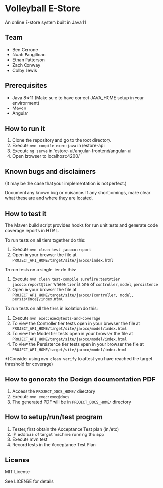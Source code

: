 # Volleyball E-Store

An online E-store system built in Java 11
  
## Team

- Ben Cerrone
- Noah Pangilinan
- Ethan Patterson
- Zach Conway
- Colby Lewis


## Prerequisites

- Java 8=>11 (Make sure to have correct JAVA_HOME setup in your environment)
- Maven
- Angular


## How to run it

1. Clone the repository and go to the root directory.
2. Execute `mvn compile exec:java` in /estore-api
3. Execute `ng serve` in /estore-ui/angular-frontend/angular-ui
4. Open browser to localhost:4200/

## Known bugs and disclaimers
(It may be the case that your implementation is not perfect.)

Document any known bug or nuisance.
If any shortcomings, make clear what these are and where they are located.

## How to test it

The Maven build script provides hooks for run unit tests and generate code coverage
reports in HTML.

To run tests on all tiers together do this:

1. Execute `mvn clean test jacoco:report`
2. Open in your browser the file at `PROJECT_API_HOME/target/site/jacoco/index.html`

To run tests on a single tier do this:

1. Execute `mvn clean test-compile surefire:test@tier jacoco:report@tier` where `tier` is one of `controller`, `model`, `persistence`
2. Open in your browser the file at `PROJECT_API_HOME/target/site/jacoco/{controller, model, persistence}/index.html`

To run tests on all the tiers in isolation do this:

1. Execute `mvn exec:exec@tests-and-coverage`
2. To view the Controller tier tests open in your browser the file at `PROJECT_API_HOME/target/site/jacoco/model/index.html`
3. To view the Model tier tests open in your browser the file at `PROJECT_API_HOME/target/site/jacoco/model/index.html`
4. To view the Persistence tier tests open in your browser the file at `PROJECT_API_HOME/target/site/jacoco/model/index.html`

*(Consider using `mvn clean verify` to attest you have reached the target threshold for coverage)
  
  
## How to generate the Design documentation PDF

1. Access the `PROJECT_DOCS_HOME/` directory
2. Execute `mvn exec:exec@docs`
3. The generated PDF will be in `PROJECT_DOCS_HOME/` directory


## How to setup/run/test program 
1. Tester, first obtain the Acceptance Test plan (in /etc)
2. IP address of target machine running the app
3. Execute mvn test
4. Record tests in the Acceptance Test Plan

## License

MIT License

See LICENSE for details.
